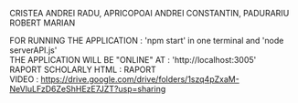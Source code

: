 CRISTEA ANDREI RADU, APRICOPOAI ANDREI CONSTANTIN, PADURARIU ROBERT MARIAN  

FOR RUNNING THE APPLICATION : 'npm start' in one terminal and 'node serverAPI.js'  
THE APPLICATION WILL BE "ONLINE" AT : 'http://localhost:3005'  
RAPORT SCHOLARLY HTML : RAPORT  
VIDEO : https://drive.google.com/drive/folders/1szq4pZxaM-NeVluLFzD6ZeShHEzE7JZT?usp=sharing  
